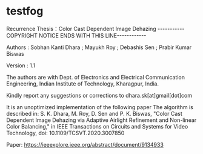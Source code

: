 # testfog
Recurrence Thesis：Color Cast Dependent Image Dehazing
-----------COPYRIGHT NOTICE ENDS WITH THIS LINE------------

Authors : Sobhan Kanti Dhara ; Mayukh Roy ; Debashis Sen ; Prabir Kumar Biswas

Version : 1.1

The authors are with Dept. of Electronics and Electrical Communication Engineering, Indian Institute of Technology, Kharagpur, India.

Kindly report any suggestions or corrections to dhara.sk[at]gmail[dot]com

It is an unoptimized implementation of the following paper The algorithm is described in: S. K. Dhara, M. Roy, D. Sen and P. K. Biswas, "Color Cast Dependent Image Dehazing via Adaptive Airlight Refinement and Non-linear Color Balancing," in IEEE Transactions on Circuits and Systems for Video Technology, doi: 10.1109/TCSVT.2020.3007850

Paper: https://ieeexplore.ieee.org/abstract/document/9134933
